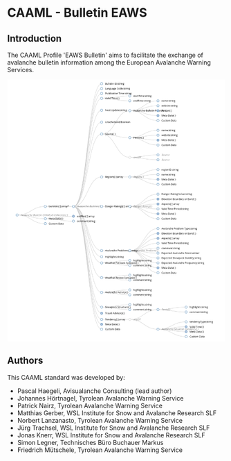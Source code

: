 # CAAML - Bulletin EAWS

## Introduction 

The CAAML Profile 'EAWS Bulletin' aims to facilitate the exchange of avalanche bulletin information among the European Avalanche Warning Services.

![CAAML V6 graphical representation](v6/tree_view.png)

## Authors

This CAAML standard was developed by:

- Pascal Haegeli, Avisualanche Consulting (lead author)
- Johannes Hörtnagel, Tyrolean Avalanche Warning Service
- Patrick Nairz, Tyrolean Avalanche Warning Service
- Matthias Gerber, WSL Institute for Snow and Avalanche Research SLF
- Norbert Lanzanasto, Tyrolean Avalanche Warning Service
- Jürg Trachsel, WSL Institute for Snow and Avalanche Research SLF
- Jonas Knerr, WSL Institute for Snow and Avalanche Research SLF
- Simon Legner, Technisches Büro Buchauer Markus
- Friedrich Mütschele, Tyrolean Avalanche Warning Service
